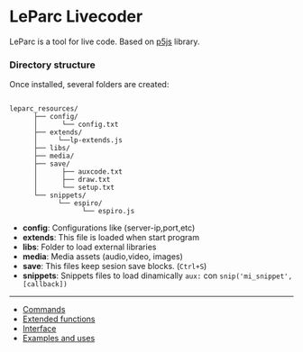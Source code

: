 # LeParc Livecoder

LeParc is a tool for live code.
Based on [p5js](https://p5js.org/es/) library.

### Directory structure

Once installed, several folders are created:

```

leparc_resources/
      ├── config/
      │      └── config.txt
      ├── extends/
      │     └──lp-extends.js
      ├── libs/
      ├── media/
      ├── save/
      │      ├── auxcode.txt
      │      ├── draw.txt
      │      └── setup.txt
      └── snippets/
            └── espiro/
                  └── espiro.js
```

- **config**: Configurations like (server-ip,port,etc)
- **extends**: This file is loaded when start program
- **libs**: Folder to load external libraries
- **media**: Media assets (audio,video, images)
- **save**: This files keep sesion save blocks. (`Ctrl+S`)
- **snippets**: Snippets files to load dinamically `aux:` con `snip('mi_snippet',[callback])`

---

- [Commands](https://github.com/andrusenn/leparc-lc-p5js/blob/master/docs/es/comandos.md)
- [Extended functions](https://github.com/andrusenn/leparc-lc-p5js/blob/master/docs/es/funciones-extendidas.md)
- [Interface](https://github.com/andrusenn/leparc-lc-p5js/blob/master/docs/es/interfaz.md)
- [Examples and uses](https://github.com/andrusenn/leparc-lc-p5js/blob/master/docs/es/ejemplos.md)
